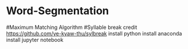 # Word-Segmentation
#Maximum Matching Algorithm
#Syllable break
credit https://github.com/ye-kyaw-thu/sylbreak
install python
install anaconda
install jupyter notebook

